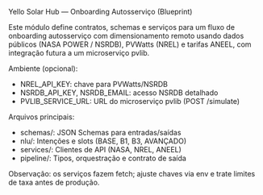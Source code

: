 Yello Solar Hub — Onboarding Autosserviço (Blueprint)

Este módulo define contratos, schemas e serviços para um fluxo de onboarding autosserviço com dimensionamento remoto usando dados públicos (NASA POWER / NSRDB), PVWatts (NREL) e tarifas ANEEL, com integração futura a um microserviço pvlib.

Ambiente (opcional):
- NREL_API_KEY: chave para PVWatts/NSRDB
- NSRDB_API_KEY, NSRDB_EMAIL: acesso NSRDB detalhado
- PVLIB_SERVICE_URL: URL do microserviço pvlib (POST /simulate)

Arquivos principais:
- schemas/: JSON Schemas para entradas/saídas
- nlu/: Intenções e slots (BASE, B1, B3, AVANÇADO)
- services/: Clientes de API (NASA, NREL, ANEEL)
- pipeline/: Tipos, orquestração e contrato de saída

Observação: os serviços fazem fetch; ajuste chaves via env e trate limites de taxa antes de produção.

